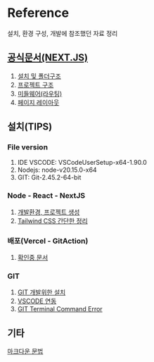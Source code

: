 # Reference
설치, 환경 구성, 개발에 참조했던 자료 정리

## [공식문서(NEXT.JS)](https://nextjs.org)
1. [설치 및 폴더구조](https://nextjs.org/docs/getting-started/installation#the-public-folder-optional)
2. [프로젝트 구조](https://nextjs.org/docs/getting-started/project-structure)
3. [미들웨어(라우팅)](https://nextjs.org/docs/app/building-your-application/routing/middleware)
4. [페이지 레이아웃](https://nextjs.org/docs/app/building-your-application/routing/pages-and-layouts)


## 설치(TIPS)
### File version
1. IDE VSCODE: VSCodeUserSetup-x64-1.90.0
2. Nodejs: node-v20.15.0-x64
3. GIT: Git-2.45.2-64-bit
### Node - React - NextJS
1. [개발환경, 프로젝트 생성](https://hotsunchip.tistory.com/11)
2. [Tailwind CSS 간단한 정리](https://babycoder05.tistory.com/entry/Nextjs-TypeScript-Tailwind-CSS-%EC%8B%9C%EC%9E%91%ED%95%98%EA%B8%B0-Tailwind-CSS-%EC%9E%A5%EB%8B%A8%EC%A0%90)

### 배포(Vercel - GitAction)
1. [확인중 문서](https://velog.io/@gwsyl22/next.js-next.js-react-vercel%EB%A1%9C-30%EB%B6%84%EB%A7%8C%EC%97%90-%EC%9B%B9%EC%82%AC%EC%9D%B4%ED%8A%B8-%EB%B0%B0%ED%8F%AC%ED%95%98%EA%B8%B0)

### GIT
1. [GIT 개발위한 설치](https://goddaehee.tistory.com/216)
2. [VSCODE 연동](https://usingu.co.kr/frontend/vscode/vscode-github-로그인하기)
3. [GIT Terminal Command Error](https://korbear.tistory.com/74)


## 기타
[마크다운 문법](https://ko.wikipedia.org/wiki/마크다운)
